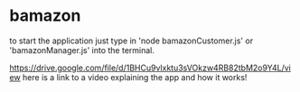 # bamazon
to start the application just type in 'node bamazonCustomer.js' or 'bamazonManager.js' into the terminal.

https://drive.google.com/file/d/1BHCu9vlxktu3sVOkzw4RB82tbM2o9Y4L/view
here is a link to a video explaining the app and how it works!
